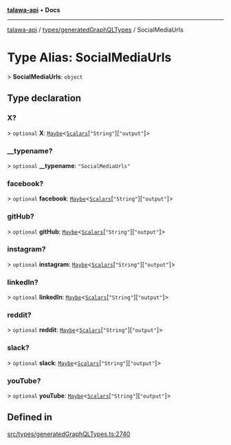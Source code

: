[**talawa-api**](../../../README.md) • **Docs**

***

[talawa-api](../../../modules.md) / [types/generatedGraphQLTypes](../README.md) / SocialMediaUrls

# Type Alias: SocialMediaUrls

\> **SocialMediaUrls**: `object`

## Type declaration

### X?

\> `optional` **X**: [`Maybe`](Maybe.md)\<[`Scalars`](Scalars.md)\[`"String"`\]\[`"output"`\]\>

### \_\_typename?

\> `optional` **\_\_typename**: `"SocialMediaUrls"`

### facebook?

\> `optional` **facebook**: [`Maybe`](Maybe.md)\<[`Scalars`](Scalars.md)\[`"String"`\]\[`"output"`\]\>

### gitHub?

\> `optional` **gitHub**: [`Maybe`](Maybe.md)\<[`Scalars`](Scalars.md)\[`"String"`\]\[`"output"`\]\>

### instagram?

\> `optional` **instagram**: [`Maybe`](Maybe.md)\<[`Scalars`](Scalars.md)\[`"String"`\]\[`"output"`\]\>

### linkedIn?

\> `optional` **linkedIn**: [`Maybe`](Maybe.md)\<[`Scalars`](Scalars.md)\[`"String"`\]\[`"output"`\]\>

### reddit?

\> `optional` **reddit**: [`Maybe`](Maybe.md)\<[`Scalars`](Scalars.md)\[`"String"`\]\[`"output"`\]\>

### slack?

\> `optional` **slack**: [`Maybe`](Maybe.md)\<[`Scalars`](Scalars.md)\[`"String"`\]\[`"output"`\]\>

### youTube?

\> `optional` **youTube**: [`Maybe`](Maybe.md)\<[`Scalars`](Scalars.md)\[`"String"`\]\[`"output"`\]\>

## Defined in

[src/types/generatedGraphQLTypes.ts:2740](https://github.com/PalisadoesFoundation/talawa-api/blob/a6e7ac91b581c9109559657faf0f934f3eb41fe7/src/types/generatedGraphQLTypes.ts#L2740)
